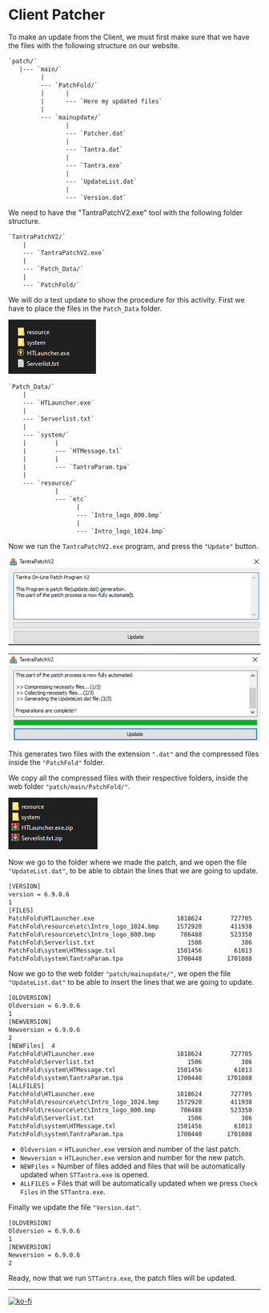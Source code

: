# Client Patcher

To make an update from the Client, we must first make sure that we have the files with the following structure on our website.

```note
`patch/`  
   |--- `main/`  
         |  
         --- `PatchFold/`  
         |      |  
         |      --- `Here my updated files`  
         |  
         --- `mainupdate/`  
                |  
                --- `Patcher.dat`  
                |  
                --- `Tantra.dat`  
                |  
                --- `Tantra.exe`  
                |  
                --- `UpdateList.dat`  
                |  
                --- `Version.dat`  
```

We need to have the "TantraPatchV2.exe" tool with the following folder structure.

```note
`TantraPatchV2/`  
    |  
    --- `TantraPatchV2.exe`  
    |  
    --- `Patch_Data/`  
    |  
    --- `PatchFold/`  
```

We will do a test update to show the procedure for this activity. First we have to place the files in the `Patch_Data` folder.

![Patch Data test files](https://github.com/FernandoCalmet/Tantra/blob/master/extras/img/installation/web/client_patch/patch_data_test.png?raw=true)

```note
`Patch_Data/`  
    |  
    --- `HTLauncher.exe`  
    |  
    --- `Serverlist.txt`  
    |  
    --- `system/`  
    |        |  
    |        --- `HTMessage.txl`  
    |        |  
    |        --- `TantraParam.tpa`  
    |  
    --- `resource/`  
             |  
             --- `etc`  
                   |  
                   --- `Intro_logo_800.bmp`  
                   |  
                   --- `Intro_logo_1024.bmp`  
```

Now we run the `TantraPatchV2.exe` program, and press the `"Update"` button.

![TantrapatchV2](https://github.com/FernandoCalmet/Tantra/blob/master/extras/img/installation/web/client_patch/tantrapatchv2.png?raw=true)

![TantrapatchV2 executed](https://github.com/FernandoCalmet/Tantra/blob/master/extras/img/installation/web/client_patch/tantrapatchv2_executed.png?raw=true)

This generates two files with the extension `".dat"` and the compressed files inside the `"PatchFold"` folder.

We copy all the compressed files with their respective folders, inside the web folder `"patch/main/PatchFold/"`.

![PatchFold output](https://github.com/FernandoCalmet/Tantra/blob/master/extras/img/installation/web/client_patch/patchfold_output.png?raw=true)

Now we go to the folder where we made the patch, and we open the file `"UpdateList.dat"`, to be able to obtain the lines that we are going to update.

```note
[VERSION]  
version = 6.9.0.6  
1  
[FILES]  
PatchFold\HTLauncher.exe                       1818624        727705    ccbc9edb3203279318f7a03f90c06656  
PatchFold\resource\etc\Intro_logo_1024.bmp     1572920        411938    76b5e191d5b93fd59459778299d65ea8  
PatchFold\resource\etc\Intro_logo_800.bmp       786488        523350    b3722935b4639fbe00a009b229f10efc  
PatchFold\Serverlist.txt                          1506           386    4aa1264f7debbf8964c818f977361332  
PatchFold\system\HTMessage.txl                 1501456         61013    a616ab3dc1ccc060e84af56ea8ac79d1  
PatchFold\system\TantraParam.tpa               1700440       1701088    46ec819426ac292a86e71d387151fb3e  

```

Now we go to the web folder `"patch/mainupdate/"`, we open the file `"UpdateList.dat"` to be able to insert the lines that we are going to update.

```note
[OLDVERSION]  
Oldversion = 6.9.0.6  
1  
[NEWVERSION]  
Newversion = 6.9.0.6  
2  
[NEWFiles]	4  
PatchFold\HTLauncher.exe                       1818624        727705    ccbc9edb3203279318f7a03f90c06656  
PatchFold\Serverlist.txt                          1506           386    4aa1264f7debbf8964c818f977361332  
PatchFold\system\HTMessage.txl                 1501456         61013    a616ab3dc1ccc060e84af56ea8ac79d1  
PatchFold\system\TantraParam.tpa               1700440       1701088    46ec819426ac292a86e71d387151fb3e  
[ALLFILES]  
PatchFold\HTLauncher.exe                       1818624        727705    ccbc9edb3203279318f7a03f90c06656  
PatchFold\resource\etc\Intro_logo_1024.bmp     1572920        411938    76b5e191d5b93fd59459778299d65ea8  
PatchFold\resource\etc\Intro_logo_800.bmp       786488        523350    b3722935b4639fbe00a009b229f10efc  
PatchFold\Serverlist.txt                          1506           386    4aa1264f7debbf8964c818f977361332  
PatchFold\system\HTMessage.txl                 1501456         61013    a616ab3dc1ccc060e84af56ea8ac79d1  
PatchFold\system\TantraParam.tpa               1700440       1701088    46ec819426ac292a86e71d387151fb3e  
```

- `Oldversion` = `HTLauncher.exe` version and number of the last patch.
- `Newversion` = `HTLauncher.exe` version and number for the new patch.
- `NEWFiles` = Number of files added and files that will be automatically updated when `STTantra.exe` is opened.
- `ALLFILES` = Files that will be automatically updated when we press `Check Files` in the `STTantra.exe`.

Finally we update the file `"Version.dat"`.

```note
[OLDVERSION]  
Oldversion = 6.9.0.6  
1  
[NEWVERSION]  
Newversion = 6.9.0.6  
2  
```

Ready, now that we run `STTantra.exe`, the patch files will be updated.

---

[![ko-fi](https://www.ko-fi.com/img/githubbutton_sm.svg)](https://ko-fi.com/T6T41JKMI)
